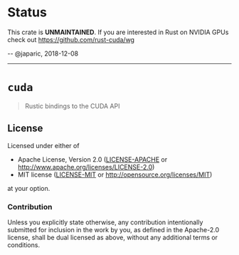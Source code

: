 # Status

This crate is **UNMAINTAINED**. If you are interested in Rust on NVIDIA GPUs check out https://github.com/rust-cuda/wg

-- @japaric, 2018-12-08

---

# `cuda`

> Rustic bindings to the CUDA API

## License

Licensed under either of

- Apache License, Version 2.0 ([LICENSE-APACHE](LICENSE-APACHE) or
  http://www.apache.org/licenses/LICENSE-2.0)
- MIT license ([LICENSE-MIT](LICENSE-MIT) or http://opensource.org/licenses/MIT)

at your option.

### Contribution

Unless you explicitly state otherwise, any contribution intentionally submitted
for inclusion in the work by you, as defined in the Apache-2.0 license, shall be
dual licensed as above, without any additional terms or conditions.
